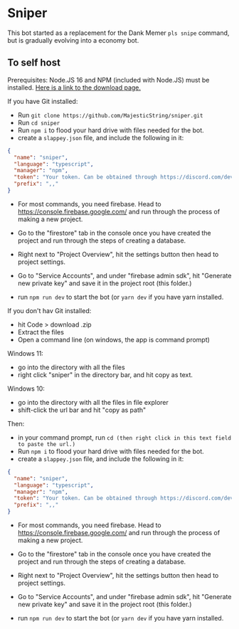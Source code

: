 # Sniper

This bot started as a replacement for the Dank Memer `pls snipe` command, but is gradually evolving into a economy bot.


## To self host

Prerequisites: Node.JS 16 and NPM (included with Node.JS) must be installed. [Here is a link to the download page.](https://nodejs.org/en/download/current/)

If you have Git installed:

- Run `git clone https://github.com/MajesticString/sniper.git`
- Run `cd sniper`
- Run `npm i` to flood your hard drive with files needed for the bot.
- create a `slappey.json` file, and include the following in it:

```json
{
  "name": "sniper",
  "language": "typescript",
  "manager": "npm",
  "token": "Your token. Can be obtained through https://discord.com/developers/applications . Create an app, head to the bot tab, and hit add a bot. Then, hit copy underneath the token field. ",
  "prefix": ",,"
}
```

- For most commands, you need firebase. Head to https://console.firebase.google.com/ and run through the process of making a new project.
- Go to the "firestore" tab in the console once you have created the project and run through the steps of creating a database.
- Right next to "Project Overview", hit the settings button then head to project settings.
- Go to "Service Accounts", and under "firebase admin sdk", hit "Generate new private key" and save it in the project root (this folder.)

- run `npm run dev` to start the bot (or `yarn dev` if you have yarn installed.

If you don't hav Git installed:

- hit Code > download .zip
- Extract the files
- Open a command line (on windows, the app is command prompt)

Windows 11:

- go into the directory with all the files
- right click "sniper" in the directory bar, and hit copy as text.

Windows 10:

- go into the directory with all the files in file explorer
- shift-click the url bar and hit "copy as path"

Then:

- in your command prompt, run `cd (then right click in this text field to paste the url.)`
- Run `npm i` to flood your hard drive with files needed for the bot.
- create a `slappey.json` file, and include the following in it:

```json
{
  "name": "sniper",
  "language": "typescript",
  "manager": "npm",
  "token": "Your token. Can be obtained through https://discord.com/developers/applications . Create an app, head to the bot tab, and hit add a bot. Then, hit copy underneath the token field. ",
  "prefix": ",,"
}
```

- For most commands, you need firebase. Head to https://console.firebase.google.com/ and run through the process of making a new project.
- Go to the "firestore" tab in the console once you have created the project and run through the steps of creating a database.
- Right next to "Project Overview", hit the settings button then head to project settings.
- Go to "Service Accounts", and under "firebase admin sdk", hit "Generate new private key" and save it in the project root (this folder.)

- run `npm run dev` to start the bot (or `yarn dev` if you have yarn installed.
